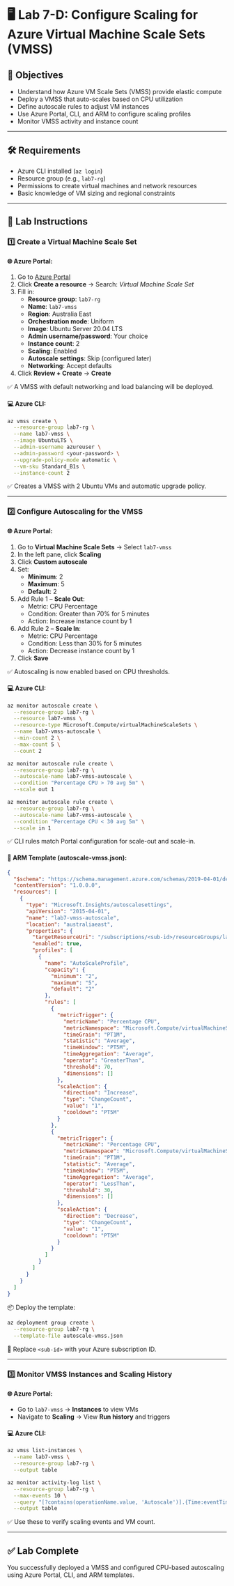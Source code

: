 # 🖥️ Lab 7-D: Configure Scaling for Azure Virtual Machine Scale Sets (VMSS)

## 🌟 Objectives

- Understand how Azure VM Scale Sets (VMSS) provide elastic compute
- Deploy a VMSS that auto-scales based on CPU utilization
- Define autoscale rules to adjust VM instances
- Use Azure Portal, CLI, and ARM to configure scaling profiles
- Monitor VMSS activity and instance count

---

## 🛠️ Requirements

- Azure CLI installed (`az login`)
- Resource group (e.g., `lab7-rg`)
- Permissions to create virtual machines and network resources
- Basic knowledge of VM sizing and regional constraints

---

## 👣 Lab Instructions

### 1️⃣ Create a Virtual Machine Scale Set

#### 🌐 Azure Portal:

1. Go to [Azure Portal](https://portal.azure.com)
2. Click **Create a resource** → Search: *Virtual Machine Scale Set*
3. Fill in:
   - **Resource group**: `lab7-rg`
   - **Name**: `lab7-vmss`
   - **Region**: Australia East
   - **Orchestration mode**: Uniform
   - **Image**: Ubuntu Server 20.04 LTS
   - **Admin username/password**: Your choice
   - **Instance count**: 2
   - **Scaling**: Enabled
   - **Autoscale settings**: Skip (configured later)
   - **Networking**: Accept defaults
4. Click **Review + Create** → **Create**

✅ A VMSS with default networking and load balancing will be deployed.

#### 💻 Azure CLI:

```bash
az vmss create \
  --resource-group lab7-rg \
  --name lab7-vmss \
  --image UbuntuLTS \
  --admin-username azureuser \
  --admin-password <your-password> \
  --upgrade-policy-mode automatic \
  --vm-sku Standard_B1s \
  --instance-count 2
```

✅ Creates a VMSS with 2 Ubuntu VMs and automatic upgrade policy.

---

### 2️⃣ Configure Autoscaling for the VMSS

#### 🌐 Azure Portal:

1. Go to **Virtual Machine Scale Sets** → Select `lab7-vmss`
2. In the left pane, click **Scaling**
3. Click **Custom autoscale**
4. Set:
   - **Minimum**: 2
   - **Maximum**: 5
   - **Default**: 2
5. Add Rule 1 – **Scale Out**:
   - Metric: CPU Percentage
   - Condition: Greater than 70% for 5 minutes
   - Action: Increase instance count by 1
6. Add Rule 2 – **Scale In**:
   - Metric: CPU Percentage
   - Condition: Less than 30% for 5 minutes
   - Action: Decrease instance count by 1
7. Click **Save**

✅ Autoscaling is now enabled based on CPU thresholds.

#### 💻 Azure CLI:

```bash
az monitor autoscale create \
  --resource-group lab7-rg \
  --resource lab7-vmss \
  --resource-type Microsoft.Compute/virtualMachineScaleSets \
  --name lab7-vmss-autoscale \
  --min-count 2 \
  --max-count 5 \
  --count 2

az monitor autoscale rule create \
  --resource-group lab7-rg \
  --autoscale-name lab7-vmss-autoscale \
  --condition "Percentage CPU > 70 avg 5m" \
  --scale out 1

az monitor autoscale rule create \
  --resource-group lab7-rg \
  --autoscale-name lab7-vmss-autoscale \
  --condition "Percentage CPU < 30 avg 5m" \
  --scale in 1
```

✅ CLI rules match Portal configuration for scale-out and scale-in.

#### 📄 ARM Template (autoscale-vmss.json):

```json
{
  "$schema": "https://schema.management.azure.com/schemas/2019-04-01/deploymentTemplate.json#",
  "contentVersion": "1.0.0.0",
  "resources": [
    {
      "type": "Microsoft.Insights/autoscalesettings",
      "apiVersion": "2015-04-01",
      "name": "lab7-vmss-autoscale",
      "location": "australiaeast",
      "properties": {
        "targetResourceUri": "/subscriptions/<sub-id>/resourceGroups/lab7-rg/providers/Microsoft.Compute/virtualMachineScaleSets/lab7-vmss",
        "enabled": true,
        "profiles": [
          {
            "name": "AutoScaleProfile",
            "capacity": {
              "minimum": "2",
              "maximum": "5",
              "default": "2"
            },
            "rules": [
              {
                "metricTrigger": {
                  "metricName": "Percentage CPU",
                  "metricNamespace": "Microsoft.Compute/virtualMachineScaleSets",
                  "timeGrain": "PT1M",
                  "statistic": "Average",
                  "timeWindow": "PT5M",
                  "timeAggregation": "Average",
                  "operator": "GreaterThan",
                  "threshold": 70,
                  "dimensions": []
                },
                "scaleAction": {
                  "direction": "Increase",
                  "type": "ChangeCount",
                  "value": "1",
                  "cooldown": "PT5M"
                }
              },
              {
                "metricTrigger": {
                  "metricName": "Percentage CPU",
                  "metricNamespace": "Microsoft.Compute/virtualMachineScaleSets",
                  "timeGrain": "PT1M",
                  "statistic": "Average",
                  "timeWindow": "PT5M",
                  "timeAggregation": "Average",
                  "operator": "LessThan",
                  "threshold": 30,
                  "dimensions": []
                },
                "scaleAction": {
                  "direction": "Decrease",
                  "type": "ChangeCount",
                  "value": "1",
                  "cooldown": "PT5M"
                }
              }
            ]
          }
        ]
      }
    }
  ]
}
```

📦 Deploy the template:

```bash
az deployment group create \
  --resource-group lab7-rg \
  --template-file autoscale-vmss.json
```

🔁 Replace `<sub-id>` with your Azure subscription ID.

---

### 3️⃣ Monitor VMSS Instances and Scaling History

#### 🌐 Azure Portal:

- Go to `lab7-vmss` → **Instances** to view VMs
- Navigate to **Scaling** → View **Run history** and triggers

#### 💻 Azure CLI:

```bash
az vmss list-instances \
  --name lab7-vmss \
  --resource-group lab7-rg \
  --output table

az monitor activity-log list \
  --resource-group lab7-rg \
  --max-events 10 \
  --query "[?contains(operationName.value, 'Autoscale')].{Time:eventTimestamp, Operation:operationName.value, Status:status.value}" \
  --output table
```

✅ Use these to verify scaling events and VM count.

---

## ✅ Lab Complete

You successfully deployed a VMSS and configured CPU-based autoscaling using Azure Portal, CLI, and ARM templates.

